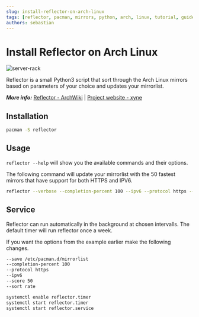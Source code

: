 ```yaml
---
slug: install-reflector-on-arch-linux
tags: [reflector, pacman, mirrors, python, arch, linux, tutorial, guide]
authors: sebastian
---
```


# Install Reflector on Arch Linux

![server-rack](/img/server-rack.webp)

Reflector is a small Python3 script that sort through the Arch Linux mirrors based on parameters of your choice and updates your mirrorlist.

<!--truncate-->

***More info:*** [Reflector - ArchWiki](https://wiki.archlinux.org/index.php/Reflector) | [Project website - xyne](https://xyne.archlinux.ca/projects/reflector/)

## Installation
```bash
pacman -S reflector
```

## Usage
`reflector --help` will show you the available commands and their options.

The following command will update your mirrorlist with the 50 fastest mirrors that have support for both HTTPS and IPV6.
```bash
reflector --verbose --completion-percent 100 --ipv6 --protocol https --score 50 --sort rate --save /etc/pacman.d/mirrorlist
```

## Service
Reflector can run automatically in the background at chosen intervalls. The default timer will run reflector once a week.

If you want the options from the example earlier make the following changes.
```bash title="/etc/xdg/reflector/reflector.conf"
--save /etc/pacman.d/mirrorlist
--completion-percent 100
--protocol https
--ipv6
--score 50
--sort rate
```

```bash
systemctl enable reflector.timer
systemctl start reflector.timer
systemctl start reflector.service
```
